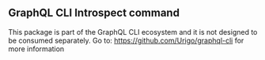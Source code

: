 ## GraphQL CLI Introspect command

This package is part of the GraphQL CLI ecosystem and it is not designed to be consumed separately. Go to:
https://github.com/Urigo/graphql-cli for more information
